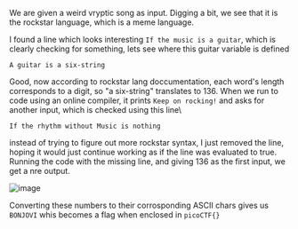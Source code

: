 We are given a weird vryptic song as input. Digging a bit, we see that it is the rockstar language, which is a meme language. 

I found a line which looks interesting `If the music is a guitar`, which is clearly checking for something, lets see where this guitar variable is defined

`A guitar is a six-string`

Good, now according to rockstar lang doccumentation, each word's length corresponds to a digit, so "a six-string" translates to 136. When we run to code using an online compiler, it prints `Keep on rocking!` and asks for another input, which is checked using this line\

`If the rhythm without Music is nothing`

instead of trying to figure out more rockstar syntax, I just removed the line, hoping it would just continue working as if the line was evaluated to true. Running the code with the missing line, and giving 136 as the first input, we get a nre output.

![image](https://github.com/HACKER097/Criptonite-tasks/assets/38581702/f0d4ac83-5ee3-4d96-ba32-d9ac062a9706)

Converting these numbers to their corrosponding ASCII chars gives us `BONJOVI` whis becomes a flag when enclosed in `picoCTF{}`
